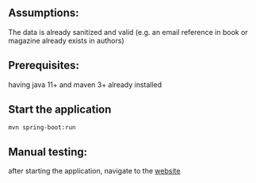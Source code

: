 ## Assumptions:
The data is already sanitized and valid (e.g. an email reference in book or magazine already exists in authors)

## Prerequisites:
having java 11+ and maven 3+ already installed
 
## Start the application
`mvn spring-boot:run`

## Manual testing:
after starting the application, navigate to the [website](http://localhost:8080/swagger-ui/index.html)
